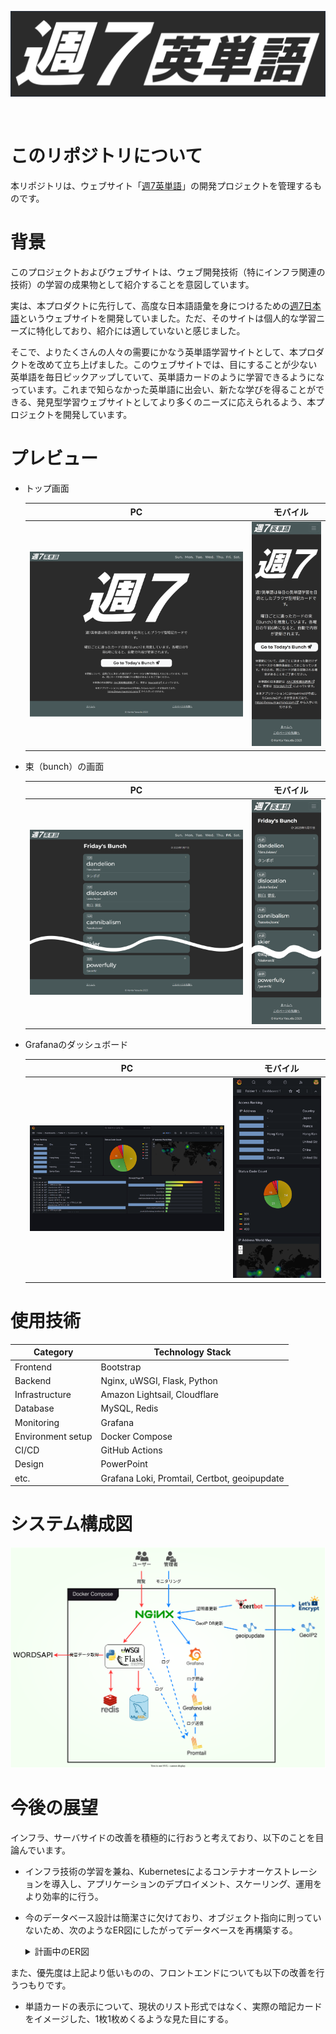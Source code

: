 ![ヘッダー画像](/docs/img/header.svg)

<br>

# このリポジトリについて

本リポジトリは、ウェブサイト「[週7英単語](https://shu7-eitango.com)」の開発プロジェクトを管理するものです。

# 背景

このプロジェクトおよびウェブサイトは、ウェブ開発技術（特にインフラ関連の技術）の学習の成果物として紹介することを意図しています。

実は、本プロダクトに先行して、高度な日本語語彙を身につけるための[週7日本語](https://javocabflushcards.com)というウェブサイトを開発していました。ただ、そのサイトは個人的な学習ニーズに特化しており、紹介には適していないと感じました。

そこで、よりたくさんの人々の需要にかなう英単語学習サイトとして、本プロダクトを改めて立ち上げました。このウェブサイトでは、目にすることが少ない英単語を毎日ピックアップしていて、英単語カードのように学習できるようになっています。これまで知らなかった英単語に出会い、新たな学びを得ることができる、発見型学習ウェブサイトとしてより多くのニーズに応えられるよう、本プロジェクトを開発しています。

# プレビュー

- トップ画面

    | PC |　モバイル |
    |:-----:|:-----:|
    | ![トップ画面（PC）](/docs/img/capture_index.pc.png) | ![トップ画面（モバイル）](/docs/img/capture_index.mobile.png) |

- 束（bunch）の画面

    | PC |　モバイル |
    |:-----:|:-----:|
    | ![束の画面（PC）](/docs/img/capture_bunch.pc.png) | ![束の画面（モバイル）](/docs/img/capture_bunch.mobile.png) |

- Grafanaのダッシュボード

    | PC |　モバイル |
    |:-----:|:-----:|
    | ![Grafanaダッシュボード（PC）](/docs/img/capture_gfdashboard.pc.png) | ![Grafanaのダッシュボード（モバイル）](/docs/img/capture_gfdashboard.mobile.png) |

# 使用技術

| Category          | Technology Stack                             |
| ----------------- | -------------------------------------------- |
| Frontend          | Bootstrap                                    |
| Backend           | Nginx, uWSGI, Flask, Python                  |
| Infrastructure    | Amazon Lightsail, Cloudflare                 |
| Database          | MySQL, Redis                                 |
| Monitoring        | Grafana                                      |
| Environment setup | Docker Compose                               |
| CI/CD             | GitHub Actions                               |
| Design            | PowerPoint                                   |
| etc.              | Grafana Loki, Promtail, Certbot, geoipupdate |

# システム構成図

![システム構成図](/docs/img/sysconf.svg)

# 今後の展望

インフラ、サーバサイドの改善を積極的に行おうと考えており、以下のことを目論んでいます。

- インフラ技術の学習を兼ね、Kubernetesによるコンテナオーケストレーションを導入し、アプリケーションのデプロイメント、スケーリング、運用をより効率的に行う。

- 今のデータベース設計は簡潔さに欠けており、オブジェクト指向に則っていないため、次のようなER図にしたがってデータベースを再構築する。
    <details>
    <summary>計画中のER図</summary>

    ![計画中のER図](/docs/img/erdiagram.svg)
    
    ※`category`は現在`pos`と呼んでいるものに対応。
    </details>

また、優先度は上記より低いものの、フロントエンドについても以下の改善を行うつもりです。
- 単語カードの表示について、現状のリスト形式ではなく、実際の暗記カードをイメージした、1枚1枚めくるような見た目にする。
